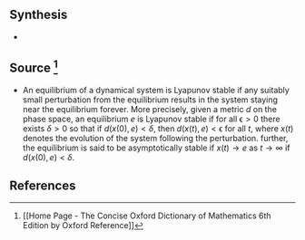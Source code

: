 ## Synthesis
- 
## Source [^1]
- An equilibrium of a dynamical system is Lyapunov stable if any suitably small perturbation from the equilibrium results in the system staying near the equilibrium forever. More precisely, given a metric $d$ on the phase space, an equilibrium $e$ is Lyapunov stable if for all $\upvarepsilon > 0$ there exists $\delta > 0$ so that if $d(x(0), e) < \delta$, then $d(x(t), e) < \upvarepsilon$ for all $t$, where $x(t)$ denotes the evolution of the system following the perturbation. further, the equilibrium is said to be asymptotically stable if $x(t) \to e$ as $t \to \infty$ if $d(x(0), e) < \delta$. 
## References

[^1]: [[Home Page - The Concise Oxford Dictionary of Mathematics 6th Edition by Oxford Reference]]